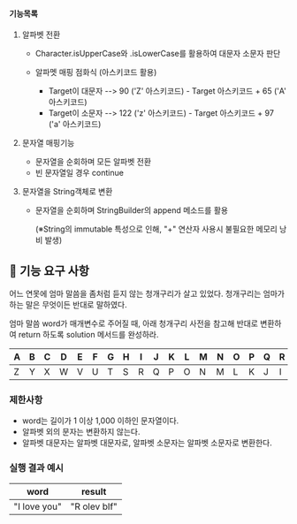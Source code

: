 #### 기능목록

1. 알파벳 전환

   - Character.isUpperCase와 .isLowerCase를 활용하여 대문자 소문자 판단

   - 알파멧 매핑 점화식 (아스키코드 활용)
     - Target이 대문자 --> 90 ('Z' 아스키코드) - Target 아스키코드 + 65 ('A' 아스키코드)
     - Target이 소문자 --> 122 ('z' 아스키코드) - Target 아스키코드 + 97 ('a' 아스키코드)

2. 문자열 매핑기능

   - 문자열을 순회하며 모든 알파벳 전환
   - 빈 문자열일 경우 continue

3. 문자열을 String객체로 변환

   - 문자열을 순회하며 StringBuilder의 append 메소드를 활용

     (※String의 immutable 특성으로 인해, "+" 연산자 사용시 불필요한 메모리 낭비 발생)



## 🚀 기능 요구 사항

어느 연못에 엄마 말씀을 좀처럼 듣지 않는 청개구리가 살고 있었다. 청개구리는 엄마가 하는 말은 무엇이든 반대로 말하였다.

엄마 말씀 word가 매개변수로 주어질 때, 아래 청개구리 사전을 참고해 반대로 변환하여 return 하도록 solution 메서드를 완성하라.

| A | B | C | D | E | F | G | H | I | J | K | L | M | N | O | P | Q | R | S | T | U | V | W | X | Y | Z |
| --- | --- | --- | --- | --- | --- | --- | --- | --- | --- | --- | --- | --- | --- | --- | --- | --- | --- | --- | --- | --- | --- | --- | --- | --- | --- |
| Z | Y | X | W | V | U | T | S | R | Q | P | O | N | M | L | K | J | I | H | G | F | E | D | C | B | A |

### 제한사항

- word는 길이가 1 이상 1,000 이하인 문자열이다.
- 알파벳 외의 문자는 변환하지 않는다.
- 알파벳 대문자는 알파벳 대문자로, 알파벳 소문자는 알파벳 소문자로 변환한다.

### 실행 결과 예시

| word | result |
| --- | --- |
| "I love you" | "R olev blf" |
